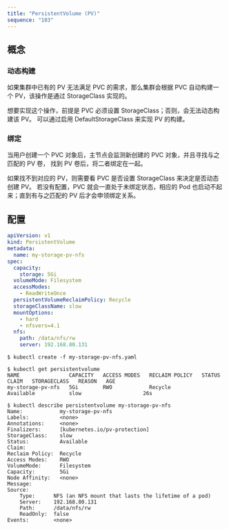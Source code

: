 ```yaml
---
title: "PersistentVolume (PV)"
sequence: "103"
---
```




## 概念

### 动态构建

如果集群中已有的 PV 无法满足 PVC 的需求，那么集群会根据 PVC 自动构建一个 PV，该操作是通过 StorageClass 实现的。

想要实现这个操作，前提是 PVC 必须设置 StorageClass；否则，会无法动态构建该 PV。
可以通过启用 DefaultStorageClass 来实现 PV 的构建。

### 绑定

当用户创建一个 PVC 对象后，主节点会监测新创建的 PVC 对象，并且寻找与之匹配的 PV 卷，
找到 PV 卷后，将二者绑定在一起。

如果找不到对应的 PV，则需要看 PVC 是否设置 StorageClass 来决定是否动态创建 PV。
若没有配置，PVC 就会一直处于未绑定状态，相应的 Pod 也启动不起来；直到有与之匹配的 PV 后才会申领绑定关系。

## 配置

```yaml
apiVersion: v1
kind: PersistentVolume
metadata:
  name: my-storage-pv-nfs
spec:
  capacity:
    storage: 5Gi
  volumeMode: Filesystem
  accessModes:
    - ReadWriteOnce
  persistentVolumeReclaimPolicy: Recycle
  storageClassName: slow
  mountOptions:
    - hard
    - nfsvers=4.1
  nfs:
    path: /data/nfs/rw
    server: 192.168.80.131
```

```text
$ kubectl create -f my-storage-pv-nfs.yaml
```

```text
$ kubectl get persistentvolume
NAME                CAPACITY   ACCESS MODES   RECLAIM POLICY   STATUS      CLAIM   STORAGECLASS   REASON   AGE
my-storage-pv-nfs   5Gi        RWO            Recycle          Available           slow                    26s
```

```text
$ kubectl describe persistentvolume my-storage-pv-nfs
Name:            my-storage-pv-nfs
Labels:          <none>
Annotations:     <none>
Finalizers:      [kubernetes.io/pv-protection]
StorageClass:    slow
Status:          Available
Claim:           
Reclaim Policy:  Recycle
Access Modes:    RWO
VolumeMode:      Filesystem
Capacity:        5Gi
Node Affinity:   <none>
Message:         
Source:
    Type:      NFS (an NFS mount that lasts the lifetime of a pod)
    Server:    192.168.80.131
    Path:      /data/nfs/rw
    ReadOnly:  false
Events:        <none>
```



